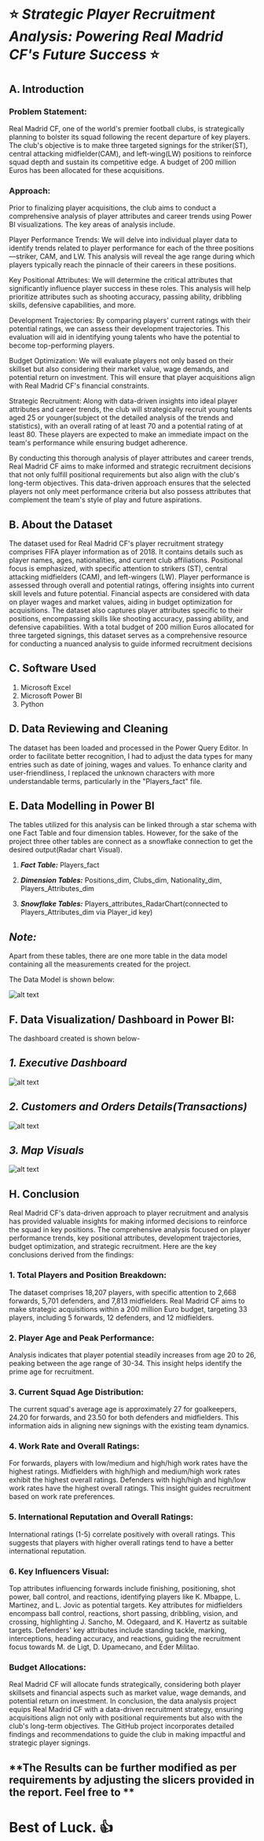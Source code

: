 # ⭐ ***Strategic Player Recruitment Analysis: Powering Real Madrid CF's Future Success*** ⭐

## A. Introduction  

### Problem Statement: 
Real Madrid CF, one of the world's premier football clubs, is strategically planning to bolster its squad following the recent departure of key players. The club's objective is to make 
three targeted signings for the striker(ST), central attacking midfielder(CAM), and left-wing(LW) positions to reinforce squad depth and sustain its competitive edge. A budget of 200 
million Euros has been allocated for these acquisitions.

### Approach:
Prior to finalizing player acquisitions, the club aims to conduct a comprehensive analysis of player attributes and career trends using Power BI visualizations. The key areas of 
analysis include. 

Player Performance Trends: We will delve into individual player data to identify trends related to player performance for each of the three positions—striker, CAM, and LW. This 
analysis will reveal the age range during which players typically reach the pinnacle of their careers in these positions.

Key Positional Attributes: We will determine the critical attributes that significantly influence player success in these roles. This analysis will help prioritize attributes such 
as shooting accuracy, passing ability, dribbling skills, defensive capabilities, and more.

Development Trajectories: By comparing players' current ratings with their potential ratings, we can assess their development trajectories. This evaluation will aid in identifying 
young talents who have the potential to become top-performing players.

Budget Optimization: We will evaluate players not only based on their skillset but also considering their market value, wage demands, and potential return on investment. This will 
ensure that player acquisitions align with Real Madrid CF's financial constraints.

Strategic Recruitment: Along with data-driven insights into ideal player attributes and career trends, the club will strategically recruit young talents aged 25 or younger(subject 
ot the detailed analysis of the trends and statistics), with an overall rating of at least 70 and a potential rating of at least 80. These players are expected to make an immediate impact on the team's performance while ensuring budget adherence.

By conducting this thorough analysis of player attributes and career trends, Real Madrid CF aims to make informed and strategic recruitment decisions that not only fulfill positional 
requirements but also align with the club's long-term objectives. This data-driven approach ensures that the selected players not only meet performance criteria but also possess attributes 
that complement the team's style of play and future aspirations.

## B. About the Dataset  
The dataset used for Real Madrid CF's player recruitment strategy comprises FIFA player information as of 2018. It contains details such as player names, ages, nationalities, and current club affiliations. Positional focus is emphasized, with specific attention to strikers (ST), central attacking midfielders (CAM), and left-wingers (LW). Player performance is assessed through overall and potential ratings, offering insights into current skill levels and future potential. Financial aspects are considered with data on player wages and market values, aiding in budget optimization for acquisitions. The dataset also captures player attributes specific to their positions, encompassing skills like shooting accuracy, passing ability, and defensive capabilities. 
With a total budget of 200 million Euros allocated for three targeted signings, this dataset serves as a comprehensive resource for conducting a nuanced analysis to guide informed recruitment decisions

## C. Software Used 

1. Microsoft Excel
2. Microsoft Power BI
3. Python

## D. Data Reviewing and Cleaning

The dataset has been loaded and processed in the Power Query Editor. In order to facilitate better recognition, I had to adjust the data types for many entries such as date of joining, wages and values. To enhance clarity and user-friendliness, I replaced the unknown characters with more understandable terms, particularly in the "Players_fact" file. 

## E. Data Modelling in Power BI

The tables utilized for this analysis can be linked through a star schema with one Fact Table and four dimension tables. 
However, for the sake of the project three other tables are connect as a snowflake connection to get the desired output(Radar chart Visual). 

1.  ***Fact Table:*** Players_fact

2. ***Dimension Tables:*** Positions_dim, Clubs_dim, Nationality_dim, Players_Attributes_dim

3. ***Snowflake Tables:*** Players_attributes_RadarChart(connected to Players_Attributes_dim via Player_id key)

## ***Note:*** 
Apart from these tables, there are one more table in the data model containing all the measurements created for the project.

The Data Model is shown below: 

![alt text](https://github.com/raktimmazumdar/Data-Analysis-for-Olist-Brazilian-E-Commerce-/blob/main/ScreenShots/Power%20BI%20Data%20Model.JPG)

## F. Data Visualization/ Dashboard in Power BI: 

The dashboard created is shown below- 

## ***1. Executive Dashboard***
![alt text](https://github.com/raktimmazumdar/Data-Analysis-for-Olist-Brazilian-E-Commerce-/blob/main/ScreenShots/Executive%20Dashboard(Main%20Page).JPG)

## ***2. Customers and Orders Details(Transactions)***
![alt text](https://github.com/raktimmazumdar/Data-Analysis-for-Olist-Brazilian-E-Commerce-/blob/main/ScreenShots/Customers%20and%20Orders%20Details(Transactions).JPG)

## ***3. Map Visuals***
![alt text](https://github.com/raktimmazumdar/Data-Analysis-for-Olist-Brazilian-E-Commerce-/blob/main/ScreenShots/Map%20Visuals.JPG)


## H. Conclusion

Real Madrid CF's data-driven approach to player recruitment and analysis has provided valuable insights for making informed decisions to reinforce the squad in key positions. The comprehensive analysis focused on player performance trends, key positional attributes, development trajectories, budget optimization, and strategic recruitment. Here are the key conclusions derived from the findings:

### 1. Total Players and Position Breakdown:

The dataset comprises 18,207 players, with specific attention to 2,668 forwards, 5,701 defenders, and 7,813 midfielders.
Real Madrid CF aims to make strategic acquisitions within a 200 million Euro budget, targeting 33 players, including 5 forwards, 12 defenders, and 12 midfielders.

### 2. Player Age and Peak Performance:

Analysis indicates that player potential steadily increases from age 20 to 26, peaking between the age range of 30-34. This insight helps identify the prime age for recruitment.

### 3. Current Squad Age Distribution:

The current squad's average age is approximately 27 for goalkeepers, 24.20 for forwards, and 23.50 for both defenders and midfielders. This information aids in aligning new signings with the existing team dynamics.

### 4. Work Rate and Overall Ratings:

For forwards, players with low/medium and high/high work rates have the highest ratings.
Midfielders with high/high and medium/high work rates exhibit the highest overall ratings.
Defenders with high/high and high/low work rates have the highest overall ratings. This insight guides recruitment based on work rate preferences.

### 5. International Reputation and Overall Ratings:

International ratings (1-5) correlate positively with overall ratings. This suggests that players with higher overall ratings tend to have a better international reputation.

### 6. Key Influencers Visual:

Top attributes influencing forwards include finishing, positioning, shot power, ball control, and reactions, identifying players like K. Mbappe, L. Martinez, and L. Jovic as potential targets.
Key attributes for midfielders encompass ball control, reactions, short passing, dribbling, vision, and crossing, highlighting J. Sancho, M. Odegaard, and K. Havertz as suitable targets.
Defenders' key attributes include standing tackle, marking, interceptions, heading accuracy, and reactions, guiding the recruitment focus towards M. de Ligt, D. Upamecano, and Eder Militao.

### Budget Allocations:

Real Madrid CF will allocate funds strategically, considering both player skillsets and financial aspects such as market value, wage demands, and potential return on investment.
In conclusion, the data analysis project equips Real Madrid CF with a data-driven recruitment strategy, ensuring acquisitions align not only with positional requirements but also with the club's long-term objectives. The GitHub project incorporates detailed findings and recommendations to guide the club in making impactful and strategic player signings.

## **The Results can be further modified as per requirements by adjusting the slicers provided in the report. Feel free to **

# **Best of Luck.** 👍
